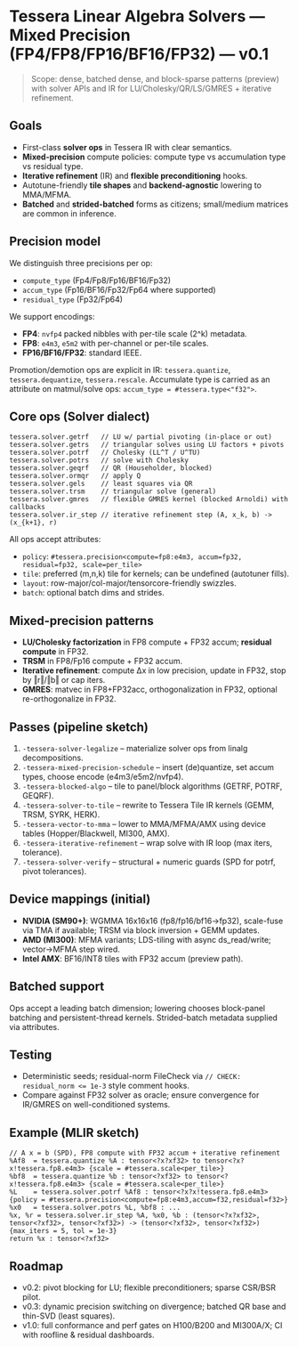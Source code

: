 <!-- MERGE-START: Tessera_Linalg_Solvers_Spec -->
# Tessera Linear Algebra Solvers — Mixed Precision (FP4/FP8/FP16/BF16/FP32) — v0.1

> Scope: dense, batched dense, and block-sparse patterns (preview) with solver APIs and IR for LU/Cholesky/QR/LS/GMRES + iterative refinement.

## Goals
- First-class **solver ops** in Tessera IR with clear semantics.
- **Mixed-precision** compute policies: compute type vs accumulation type vs residual type.
- **Iterative refinement** (IR) and **flexible preconditioning** hooks.
- Autotune-friendly **tile shapes** and **backend-agnostic** lowering to MMA/MFMA.
- **Batched** and **strided-batched** forms as citizens; small/medium matrices are common in inference.

## Precision model
We distinguish three precisions per op:
- `compute_type` (Fp4/Fp8/Fp16/BF16/Fp32)
- `accum_type` (Fp16/BF16/Fp32/Fp64 where supported)
- `residual_type` (Fp32/Fp64)

We support encodings:
- **FP4**: `nvfp4` packed nibbles with per-tile scale (2^k) metadata.
- **FP8**: `e4m3`, `e5m2` with per-channel or per-tile scales.
- **FP16/BF16/FP32**: standard IEEE.

Promotion/demotion ops are explicit in IR: `tessera.quantize`, `tessera.dequantize`, `tessera.rescale`.
Accumulate type is carried as an attribute on matmul/solve ops: `accum_type = #tessera.type<"f32">`.

## Core ops (Solver dialect)
```
tessera.solver.getrf   // LU w/ partial pivoting (in-place or out)
tessera.solver.getrs   // triangular solves using LU factors + pivots
tessera.solver.potrf   // Cholesky (LL^T / U^TU)
tessera.solver.potrs   // solve with Cholesky
tessera.solver.geqrf   // QR (Householder, blocked)
tessera.solver.ormqr   // apply Q
tessera.solver.gels    // least squares via QR
tessera.solver.trsm    // triangular solve (general)
tessera.solver.gmres   // flexible GMRES kernel (blocked Arnoldi) with callbacks
tessera.solver.ir_step // iterative refinement step (A, x_k, b) -> (x_{k+1}, r)
```
All ops accept attributes:
- `policy`: `#tessera.precision<compute=fp8:e4m3, accum=fp32, residual=fp32, scale=per_tile>`
- `tile`: preferred (m,n,k) tile for kernels; can be undefined (autotuner fills).
- `layout`: row-major/col-major/tensorcore-friendly swizzles.
- `batch`: optional batch dims and strides.

## Mixed-precision patterns
- **LU/Cholesky factorization** in FP8 compute + FP32 accum; **residual compute** in FP32.
- **TRSM** in FP8/Fp16 compute + FP32 accum.
- **Iterative refinement**: compute Δx in low precision, update in FP32, stop by ‖r‖/‖b‖ or cap iters.
- **GMRES**: matvec in FP8+FP32acc, orthogonalization in FP32, optional re-orthogonalize in FP32.

## Passes (pipeline sketch)
1. `-tessera-solver-legalize` – materialize solver ops from linalg decompositions.
2. `-tessera-mixed-precision-schedule` – insert (de)quantize, set accum types, choose encode (e4m3/e5m2/nvfp4).
3. `-tessera-blocked-algo` – tile to panel/block algorithms (GETRF, POTRF, GEQRF).
4. `-tessera-solver-to-tile` – rewrite to Tessera Tile IR kernels (GEMM, TRSM, SYRK, HERK).
5. `-tessera-vector-to-mma` – lower to MMA/MFMA/AMX using device tables (Hopper/Blackwell, MI300, AMX).
6. `-tessera-iterative-refinement` – wrap solve with IR loop (max iters, tolerance).
7. `-tessera-solver-verify` – structural + numeric guards (SPD for potrf, pivot tolerances).

## Device mappings (initial)
- **NVIDIA (SM90+)**: WGMMA 16x16x16 (fp8/fp16/bf16→fp32), scale-fuse via TMA if available; TRSM via block inversion + GEMM updates.
- **AMD (MI300)**: MFMA variants; LDS-tiling with async ds_read/write; vector→MFMA step wired.
- **Intel AMX**: BF16/INT8 tiles with FP32 accum (preview path).

## Batched support
Ops accept a leading batch dimension; lowering chooses block-panel batching and persistent-thread kernels. Strided-batch metadata supplied via attributes.

## Testing
- Deterministic seeds; residual-norm FileCheck via `// CHECK: residual_norm <= 1e-3` style comment hooks.
- Compare against FP32 solver as oracle; ensure convergence for IR/GMRES on well-conditioned systems.

## Example (MLIR sketch)
```mlir
// A x = b (SPD), FP8 compute with FP32 accum + iterative refinement
%Af8  = tessera.quantize %A : tensor<?x?xf32> to tensor<?x?x!tessera.fp8.e4m3> {scale = #tessera.scale<per_tile>}
%bf8  = tessera.quantize %b : tensor<?xf32> to tensor<?x!tessera.fp8.e4m3> {scale = #tessera.scale<per_tile>}
%L    = tessera.solver.potrf %Af8 : tensor<?x?x!tessera.fp8.e4m3> {policy = #tessera.precision<compute=fp8:e4m3,accum=f32,residual=f32>}
%x0   = tessera.solver.potrs %L, %bf8 : ...
%x, %r = tessera.solver.ir_step %A, %x0, %b : (tensor<?x?xf32>, tensor<?xf32>, tensor<?xf32>) -> (tensor<?xf32>, tensor<?xf32>) {max_iters = 5, tol = 1e-3}
return %x : tensor<?xf32>
```

## Roadmap
- v0.2: pivot blocking for LU; flexible preconditioners; sparse CSR/BSR pilot.
- v0.3: dynamic precision switching on divergence; batched QR base and thin-SVD (least squares).
- v1.0: full conformance and perf gates on H100/B200 and MI300A/X; CI with roofline & residual dashboards.

<!-- MERGE-END: Tessera_Linalg_Solvers_Spec -->

